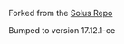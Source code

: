 Forked from the [Solus Repo](https://dev.solus-project.com/source/docker.git)

Bumped to version 17.12.1-ce
